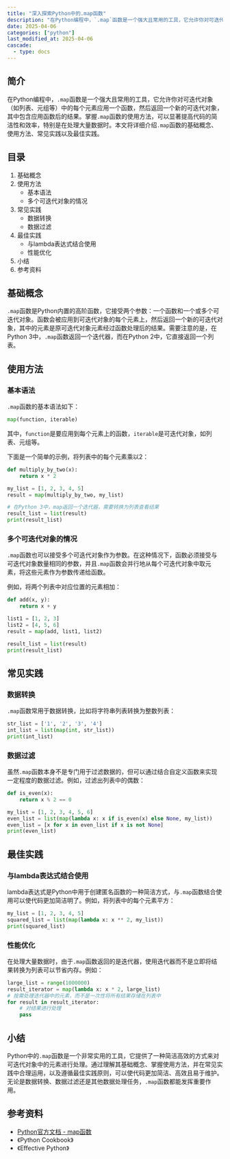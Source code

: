 ```yaml
---
title: "深入探索Python中的.map函数"
description: "在Python编程中，`.map`函数是一个强大且常用的工具，它允许你对可迭代对象（如列表、元组等）中的每个元素应用一个函数，然后返回一个新的可迭代对象，其中包含应用函数后的结果。掌握`.map`函数的使用方法，可以显著提高代码的简洁性和效率，特别是在处理大量数据时。本文将详细介绍`.map`函数的基础概念、使用方法、常见实践以及最佳实践。"
date: 2025-04-06
categories: ["python"]
last_modified_at: 2025-04-06
cascade:
  - type: docs
---
```



## 简介
在Python编程中，`.map`函数是一个强大且常用的工具，它允许你对可迭代对象（如列表、元组等）中的每个元素应用一个函数，然后返回一个新的可迭代对象，其中包含应用函数后的结果。掌握`.map`函数的使用方法，可以显著提高代码的简洁性和效率，特别是在处理大量数据时。本文将详细介绍`.map`函数的基础概念、使用方法、常见实践以及最佳实践。

<!-- more -->
## 目录
1. 基础概念
2. 使用方法
    - 基本语法
    - 多个可迭代对象的情况
3. 常见实践
    - 数据转换
    - 数据过滤
4. 最佳实践
    - 与lambda表达式结合使用
    - 性能优化
5. 小结
6. 参考资料

## 基础概念
`.map`函数是Python内置的高阶函数，它接受两个参数：一个函数和一个或多个可迭代对象。函数会被应用到可迭代对象的每个元素上，然后返回一个新的可迭代对象，其中的元素是原可迭代对象元素经过函数处理后的结果。需要注意的是，在Python 3中，`.map`函数返回一个迭代器，而在Python 2中，它直接返回一个列表。

## 使用方法
### 基本语法
`.map`函数的基本语法如下：
```python
map(function, iterable)
```
其中，`function`是要应用到每个元素上的函数，`iterable`是可迭代对象，如列表、元组等。

下面是一个简单的示例，将列表中的每个元素乘以2：
```python
def multiply_by_two(x):
    return x * 2

my_list = [1, 2, 3, 4, 5]
result = map(multiply_by_two, my_list)

# 在Python 3中，map返回一个迭代器，需要转换为列表查看结果
result_list = list(result)
print(result_list)  
```
### 多个可迭代对象的情况
`.map`函数也可以接受多个可迭代对象作为参数。在这种情况下，函数必须接受与可迭代对象数量相同的参数，并且`.map`函数会并行地从每个可迭代对象中取元素，将这些元素作为参数传递给函数。

例如，将两个列表中对应位置的元素相加：
```python
def add(x, y):
    return x + y

list1 = [1, 2, 3]
list2 = [4, 5, 6]
result = map(add, list1, list2)

result_list = list(result)
print(result_list)  
```

## 常见实践
### 数据转换
`.map`函数常用于数据转换，比如将字符串列表转换为整数列表：
```python
str_list = ['1', '2', '3', '4']
int_list = list(map(int, str_list))
print(int_list)  
```

### 数据过滤
虽然`.map`函数本身不是专门用于过滤数据的，但可以通过结合自定义函数来实现一定程度的数据过滤。例如，过滤出列表中的偶数：
```python
def is_even(x):
    return x % 2 == 0

my_list = [1, 2, 3, 4, 5, 6]
even_list = list(map(lambda x: x if is_even(x) else None, my_list))
even_list = [x for x in even_list if x is not None]
print(even_list)  
```

## 最佳实践
### 与lambda表达式结合使用
lambda表达式是Python中用于创建匿名函数的一种简洁方式，与`.map`函数结合使用可以使代码更加简洁明了。例如，将列表中的每个元素平方：
```python
my_list = [1, 2, 3, 4, 5]
squared_list = list(map(lambda x: x ** 2, my_list))
print(squared_list)  
```

### 性能优化
在处理大量数据时，由于`.map`函数返回的是迭代器，使用迭代器而不是立即将结果转换为列表可以节省内存。例如：
```python
large_list = range(1000000)
result_iterator = map(lambda x: x * 2, large_list)
# 按需处理迭代器中的元素，而不是一次性将所有结果存储在列表中
for result in result_iterator:
    # 对结果进行处理
    pass
```

## 小结
Python中的`.map`函数是一个非常实用的工具，它提供了一种简洁高效的方式来对可迭代对象中的元素进行处理。通过理解其基础概念、掌握使用方法，并在常见实践中合理运用，以及遵循最佳实践原则，可以使代码更加简洁、高效且易于维护。无论是数据转换、数据过滤还是其他数据处理任务，`.map`函数都能发挥重要作用。

## 参考资料
- [Python官方文档 - map函数](https://docs.python.org/3/library/functions.html#map)
- 《Python Cookbook》
- 《Effective Python》